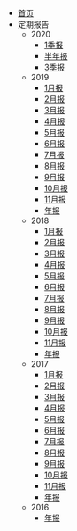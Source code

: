 * [首页](/)
* 定期报告
    * 2020
        * [1季报](/reports/2020/report-2020Q1.md)
        * [半年报](/reports/2020/report-2020Q2.md)
        * [3季报](/reports/2020/report-2020Q3.md)
    * 2019
        * [1月报](/reports/2019/report-201901.md)
        * [2月报](/reports/2019/report-201902.md)
        * [3月报](/reports/2019/report-201903.md)
        * [4月报](/reports/2019/report-201904.md)
        * [5月报](/reports/2019/report-201905.md)
        * [6月报](/reports/2019/report-201906.md)
        * [7月报](/reports/2019/report-201907.md)
        * [8月报](/reports/2019/report-201908.md)
        * [9月报](/reports/2019/report-201909.md)
        * [10月报](/reports/2019/report-201910.md)
        * [11月报](/reports/2019/report-201911.md)
        * [年报](/reports/2019/report-2019.md)
    * 2018
        * [1月报](/reports/2018/report-201801.md)
        * [2月报](/reports/2018/report-201802.md)
        * [3月报](/reports/2018/report-201803.md)
        * [4月报](/reports/2018/report-201804.md)
        * [5月报](/reports/2018/report-201805.md)
        * [6月报](/reports/2018/report-201806.md)
        * [7月报](/reports/2018/report-201807.md)
        * [8月报](/reports/2018/report-201808.md)
        * [9月报](/reports/2018/report-201809.md)
        * [10月报](/reports/2018/report-201810.md)
        * [11月报](/reports/2018/report-201811.md)
        * [年报](/reports/2018/report-2018.md)
    * 2017
        * [1月报](/reports/2017/report-201701.md)
        * [2月报](/reports/2017/report-201702.md)
        * [3月报](/reports/2017/report-201703.md)
        * [4月报](/reports/2017/report-201704.md)
        * [5月报](/reports/2017/report-201705.md)
        * [6月报](/reports/2017/report-201706.md)
        * [7月报](/reports/2017/report-201707.md)
        * [8月报](/reports/2017/report-201708.md)
        * [9月报](/reports/2017/report-201709.md)
        * [10月报](/reports/2017/report-201710.md)
        * [11月报](/reports/2017/report-201711.md)
        * [年报](/reports/2017/report-2017.md)
    * 2016
        * [年报](/reports/2016/report-2016.md)